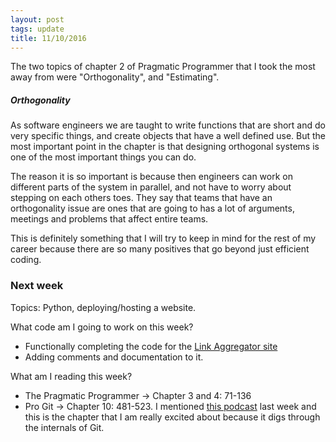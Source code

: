 ```yaml
---
layout: post
tags: update
title: 11/10/2016
---
```

The two topics of chapter 2 of Pragmatic Programmer that I took the most away from were "Orthogonality", and "Estimating".

##### Orthogonality
As software engineers we are taught to write functions that are short and do very specific things, and create objects that have a well defined use. But the most important point in the chapter is that designing orthogonal systems is one of the most important things you can do.

The reason it is so important is because then engineers can work on different parts of the system in parallel, and not have to worry about stepping on each others toes. They say that teams that have an orthogonality issue are ones that are going to has a lot of arguments, meetings and problems that affect entire teams.

This is definitely something that I will try to keep in mind for the rest of my career because there are so many positives that go beyond just efficient coding.

### Next week

Topics: Python, deploying/hosting a website.

What code am I going to work on this week?

- Functionally completing the code for the [Link Aggregator site](https://github.com/connormurray7/link-aggregator)
- Adding comments and documentation to it.

What am I reading this week?

- The Pragmatic Programmer -> Chapter 3 and 4: 71-136
- Pro Git -> Chapter 10: 481-523. I mentioned [this podcast](http://softwareengineeringdaily.com/2016/04/06/git-workflows-tim-pettersen/) last week and this is the chapter that I am really excited about because it digs through the internals of Git.

